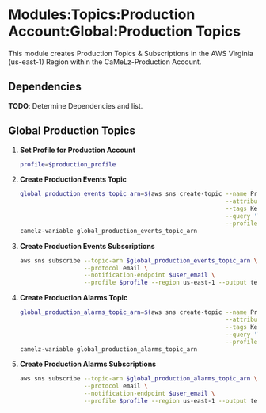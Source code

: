 # Modules:Topics:Production Account:Global:Production Topics

This module creates Production Topics & Subscriptions in the AWS Virginia (us-east-1) Region within the
CaMeLz-Production Account.


## Dependencies

**TODO**: Determine Dependencies and list.

## Global Production Topics

1. **Set Profile for Production Account**

    ```bash
    profile=$production_profile
    ```

1. **Create Production Events Topic**

    ```bash
    global_production_events_topic_arn=$(aws sns create-topic --name Production-Events \
                                                              --attributes "DisplayName=CMLP Events" \
                                                              --tags Key=Name,Value=Production-Events-Topic Key=Company,Value=CaMeLz Key=Environment,Value=Production \
                                                              --query 'TopicArn' \
                                                              --profile $profile --region us-east-1 --output text)
    camelz-variable global_production_events_topic_arn
    ```

1. **Create Production Events Subscriptions**

    ```bash
    aws sns subscribe --topic-arn $global_production_events_topic_arn \
                      --protocol email \
                      --notification-endpoint $user_email \
                      --profile $profile --region us-east-1 --output text
    ```

1. **Create Production Alarms Topic**

    ```bash
    global_production_alarms_topic_arn=$(aws sns create-topic --name Production-Alarms \
                                                              --attributes "DisplayName=CMLP Alarms" \
                                                              --tags Key=Name,Value=Production-Alarms-Topic Key=Company,Value=CaMeLz Key=Environment,Value=Production \
                                                              --query 'TopicArn' \
                                                              --profile $profile --region us-east-1 --output text)
    camelz-variable global_production_alarms_topic_arn
    ```

1. **Create Production Alarms Subscriptions**

    ```bash
    aws sns subscribe --topic-arn $global_production_alarms_topic_arn \
                      --protocol email \
                      --notification-endpoint $user_email \
                      --profile $profile --region us-east-1 --output text
    ```
